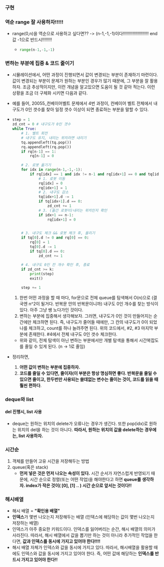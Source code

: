 ### 구현

### 역순 range 잘 사용하자!!!!! 

- range(0,n)을 역순으로 사용하고 싶다면??  -> (n-1,-1,-1)이다!!!!!!!!!!!!!!!!!!!!! end값 -1으로 반드시!!!!!!!!

  - ```python
    range(n-1,-1,-1)
    ```



### 변하는 부분에 집중 & 코드 줄이기

- 시뮬레이션에서, 어떤 과정이 진행되면서 값이 변경되는 부분이 존재하기 마련이다. 값이 변경되는 부분이 문제가 원하는 부분인 경우가 많기 때문에, 그 부분을 잘 활용하자. 조금 추상적이지만, 이런 개념을 알고있으면 도움이 될 것 같아 적는다. 이런 상황을 조금 더 구체화 시키면 다음과 같다.

- 예를 들어, 20055_컨베이어벨트 문제에서 4번 과정이, 컨베이어 벨트 전체에서 내구도가 0인 갯수를 찾아 일정 갯수 이상이 되면 종료하는 부분을 말할 수 있다.

- ```python
  step = 1
  zd_cnt = 0 # 내구도가 0인 갯수
  while True:
      # 1. 벨트 회전
      # 내구도 유지, 내리는 위치라면 내리기
      tq.appendleft(tq.pop())
      rq.appendleft(rq.pop())
      if rq[n-1] == 1:
          rq[n-1] = 0
      
      # 2. 로봇 옮기기
      for idx in range(n-1,-1,-1):
          if rq[idx] == 1 and idx != n-1 and rq[idx+1] == 0 and tq[idx+1].d >= 1:
              # 1. 로봇 이동
              rq[idx] = 0
              rq[idx+1] = 1
              # 2. 내구도 감소
              tq[idx+1].d -= 1
              if tq[idx+1].d == 0:
                  zd_cnt += 1
              # 3. (옮긴 로봇이)내리는 위치인지 확인
              if idx+1 == n-1:
                  rq[idx+1] = 0
              
                  
      # 3. 내구도 체크 && 로봇 체크 후, 올리기
      if tq[0].d != 0 and rq[0] == 0:
          rq[0] = 1
          tq[0].d -= 1
          if tq[0].d == 0:
              zd_cnt += 1
              
      # 4. 내구도 0인 칸 개수 확인 후, 종료  
      if zd_cnt >= k:
          print(step)
          exit()
              
      step += 1
  ```

  

  1. 한번 어떤 과정을 할 때 마다, for문으로 전체 queue를 탐색해서 O(n)으로 (결국엔 n^2이 될거다. 반복문 안의 반복문이니까) 내구도 0인 개수를 찾는 방식이 있다. 아주 그냥 쌩 노다가인 것이다.
  2. 변하는 부분에 집중해서 생각해보자. 그러면, 내구도가 0인 것이 만들어지는 순간에만 체크하면 된다. 즉, 내구도가 줄어들 때에만, 그 칸의 내구도가 0이 되었나를 체크하고, count를 하나 늘려주면 된다. 위의 코드에서, #2, #3 마지막 부분에 존재한다. #4에서 전체 내구도 0인 갯수 체크한다.

  - 위와 같이, 전체 탐색이 아닌 변하는 부분에서만 개별 탐색을 통해서 시간복잡도를 줄일 수 있게 된다. (n -> 1로 줄임)

- 정리하면,

  1. **어떤 값이 변하는 부분에 집중하자.**
  2. **코드를 줄일 수 있다면, 줄이자(이 부분은 항상 명심하면 좋다. 반복문을 줄일 수 있으면 줄이고, 한두번만 사용되는 쓸데없는 변수는 줄이는 것이, 코드를 읽을 때 훨씬 편하다**.



### deque와 list

#### del 진행시, list 사용

- deque는 원하는 위치의 delete가 오류나는 경우가 생긴다. 또한 pop(idx)로 원하는 위치의 del을 하는 것이 아니다. **따라서, 원하는 위치의 값을 delete하는 경우에는, list 사용하자.**



### 시간순

1. 객체를 만들어 고유 시간을 저장해두는 방법
2. queue(혹은 stack)
   - **먼저 넣은 것은 먼저 나오는 속성이 있다.** 시간 순서가 자연스럽게 반영되기 때문에, 시간 순으로 정렬(또는 어떤 작업)을 해야한다고 하면 **queue를 생각하자. index가 작은 것이( [0], [1] .. ) 시간 순으로 앞서는 것이다!!**



### 해시배열

- 해시 배열 = **"확인용 배열"**
- **인덱스**가 몇번 나오는지 저장해두는 배열 (인덱스에 해당하는 값이 몇번 나오는지 저장하는 배열)
- 인덱스가 아주 중요한 키워드이다. 인덱스를 잃어버리는 순간, 해시 배열의 의미가 사라진다. 따라서, 해시 배열에서 값을 뽑기만 하는 것이 아니라 추가적인 작업을 한다면, **값과 인덱스를 동시에 가지고 있어야 한다!!!!**
- 해시 배열 자체가 인덱스와 값을 동시에 가지고 있다. 따라서, 해시배열을 활용할 때에도 인덱스와 값을 동시에 가지고 있어야 한다. 즉, 어떤 값에 해당하는 **인덱스를 반드시 가지고 있어야 한다!!**



